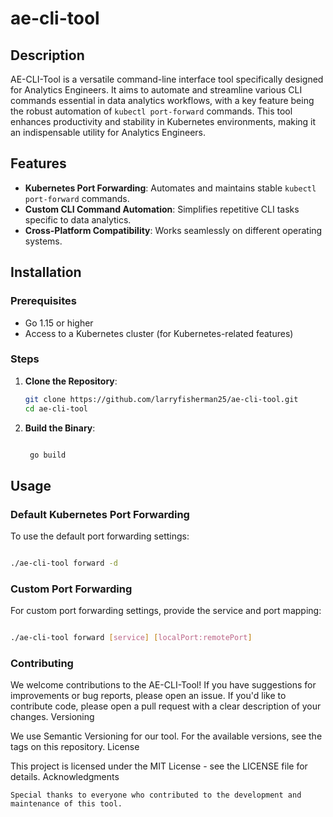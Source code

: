 # ae-cli-tool

## Description
AE-CLI-Tool is a versatile command-line interface tool specifically designed for Analytics Engineers. It aims to automate and streamline various CLI commands essential in data analytics workflows, with a key feature being the robust automation of `kubectl port-forward` commands. This tool enhances productivity and stability in Kubernetes environments, making it an indispensable utility for Analytics Engineers.

## Features
- **Kubernetes Port Forwarding**: Automates and maintains stable `kubectl port-forward` commands.
- **Custom CLI Command Automation**: Simplifies repetitive CLI tasks specific to data analytics.
- **Cross-Platform Compatibility**: Works seamlessly on different operating systems.

## Installation

### Prerequisites
- Go 1.15 or higher
- Access to a Kubernetes cluster (for Kubernetes-related features)

### Steps
1. **Clone the Repository**:
   ```bash
   git clone https://github.com/larryfisherman25/ae-cli-tool.git
   cd ae-cli-tool
   ```

2. **Build the Binary**:

   ```bash

    go build
   ```

## Usage
### Default Kubernetes Port Forwarding

To use the default port forwarding settings:

  ```bash

  ./ae-cli-tool forward -d
  ```

### Custom Port Forwarding

For custom port forwarding settings, provide the service and port mapping:

  ```bash

./ae-cli-tool forward [service] [localPort:remotePort]
  ```

### Contributing

We welcome contributions to the AE-CLI-Tool! If you have suggestions for improvements or bug reports, please open an issue. If you'd like to contribute code, please open a pull request with a clear description of your changes.
Versioning

We use Semantic Versioning for our tool. For the available versions, see the tags on this repository.
License

This project is licensed under the MIT License - see the LICENSE file for details.
Acknowledgments

    Special thanks to everyone who contributed to the development and maintenance of this tool.
